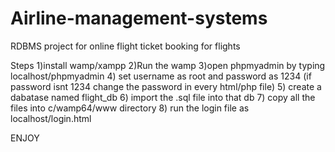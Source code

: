 # Airline-management-systems
RDBMS project for online flight ticket booking for flights

Steps 
1)install wamp/xampp 
2)Run the wamp
3)open phpmyadmin by typing localhost/phpmyadmin
4) set username as root and password as 1234  (if password isnt 1234 change the password in every html/php file)
5) create a dabatase named flight_db
6) import the .sql file into that db
7) copy all the files into c/wamp64/www directory
8) run the login file as localhost/login.html

ENJOY
